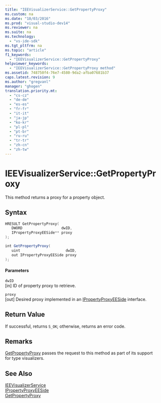 ```yaml
---
title: "IEEVisualizerService::GetPropertyProxy"
ms.custom: na
ms.date: "10/03/2016"
ms.prod: "visual-studio-dev14"
ms.reviewer: na
ms.suite: na
ms.technology: 
  - "vs-ide-sdk"
ms.tgt_pltfrm: na
ms.topic: "article"
f1_keywords: 
  - "IEEVisualizerService::GetPropertyProxy"
helpviewer_keywords: 
  - "IEEVisualizerService::GetPropertyProxy method"
ms.assetid: 748750f4-76e7-4580-9da2-afba07681b37
caps.latest.revision: 9
ms.author: "gregvanl"
manager: "ghogen"
translation.priority.mt: 
  - "cs-cz"
  - "de-de"
  - "es-es"
  - "fr-fr"
  - "it-it"
  - "ja-jp"
  - "ko-kr"
  - "pl-pl"
  - "pt-br"
  - "ru-ru"
  - "tr-tr"
  - "zh-cn"
  - "zh-tw"
---
```

# IEEVisualizerService::GetPropertyProxy
This method returns a proxy for a property object.  
  
## Syntax  
  
```cpp  
HRESULT GetPropertyProxy(  
   DWORD                  dwID,  
   IPropertyProxyEESide** proxy  
);  
```  
  
```c#  
int GetPropertyProxy(  
   uint                     dwID,  
   out IPropertyProxyEESide proxy  
);  
```  
  
#### Parameters  
 `dwID`  
 [in] ID of property proxy to retrieve.  
  
 `proxy`  
 [out] Desired proxy implemented in an [IPropertyProxyEESide](../extensibility/ipropertyproxyeeside.md) interface.  
  
## Return Value  
 If successful, returns `S_OK`; otherwise, returns an error code.  
  
## Remarks  
 [GetPropertyProxy](../extensibility/ipropertyproxyprovider--getpropertyproxy.md) passes the request to this method as part of its support for type visualizers.  
  
## See Also  
 [IEEVisualizerService](../extensibility/ieevisualizerservice.md)   
 [IPropertyProxyEESide](../extensibility/ipropertyproxyeeside.md)   
 [GetPropertyProxy](../extensibility/ipropertyproxyprovider--getpropertyproxy.md)